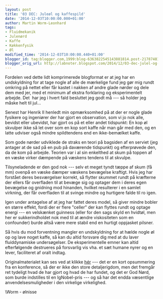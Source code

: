 ```yaml
---
layout: post
title: '03 DEC: Juleøl og kaffespild'
date: '2014-12-03T10:00:00.000+01:00'
author: Martin Worm-Leonhard
tags:
- Fluidmekanik
- Julenørd
- Kaffe
- Køkkenfysik
- Øl
modified_time: '2014-12-03T10:00:00.440+01:00'
blogger_id: tag:blogger.com,1999:blog-6363822545143881814.post-2178748114082138774
blogger_orig_url: http://labnoter.blogspot.com/2014/12/03-dec-julel-og-kaffespild.html
---
```


Fordelen ved dette lidt komprimerede blogformat er at jeg har en
undskyldning for at tage nogle af alle de mærkelige fund jeg gør mig
rundt omkring på nettet eller får kastet i nakken af andre glade nørder
og dele dem med jer, med et minimum af ekstra forklaring og
eksperimentelt arbejde. Det  har jeg i hvert fald besluttet jeg godt må
--- så holder jeg måske helt til jul...

Senest har Henrik II henledt min opmærksomhed på at der er nogle glade
fysikere og ingeniører der har gjort en observation, som vi jo nok alle,
bevidst eller ubevidst, har gjort os på et eller andet tidspunkt: En kop
øl skvulper ikke så let over som en kop sort kaffe når man går med den,
og en latte udviser også mindre spildtendens end en ikke-bemælket
kaffe.

Som gode nørder udviklede de straks en teori på bagsiden af en serviet
(jeg antager at de sad på en pub på daværende tidspunkt) og efterprøvede
den, da de kom på arbejde. Teorien var i al sin enkelthed at skum på
toppen af en væske virker dæmpende på væskens tendens til at skvulpe.

Tilsyneladende er den god nok --- selv et meget tyndt tæppe af skum (få
mm) ovenpå en væske dæmper væskens bevægelse kraftigt. Hvis jeg har
forstået deres besværgelser korrekt, så flytter skummet rundt på
kræfterne der ellers får overfladen til at bevæge sig og optager dem i
deres egen bevægelse og gnidning mod hinanden, hvilket resulterer i en
samlet virkning, der får overfladen til at svinge mindre og hurtigere
falde til ro igen.

Igen under antagelse af at jeg har fattet deres model, så giver mindre
bobler en større effekt, fordi der er flere "celler" der kan flyttes
rundt og optage energi --- en velskænket guinness (eller for den sags
skyld en hvidtøl, men her er sukkerindholdet nok med til at ændre
viskositeten som en confounder) burde altså være mere stabil end en
hurtigt oppjasket pilsner.

Så hvis du mod forventning mangler en undskyldning for at hælde nogle øl
op og lave noget kaffe, så kan du altid forsvare dig med at du laver
fluiddynamiske undersøgelser. De eksperimentelle emner kan altid
efterfølgende destrueres på forsvarlig vis vha. et sæt humane nyrer og
en lever, faciliteret af oralt indtag.

Originalmaterialet kan ses ved at klikke
[hér](http://gfm.aps.org/meetings/dfd-2014/5416599269702d585c690100) ---
det er en kort opsummering fra en konference, så der er ikke den store
detaljerigdom, men det fremgår ret tydeligt hvad de har gjort og hvad de
har fundet, og det er God Nørd, som burde indstilles til en IgNobel-pris
--- og så har det endda væsentlige anvendelsesmuligheder i den virkelige
virkelighed.

\\Worm - ølnisse
